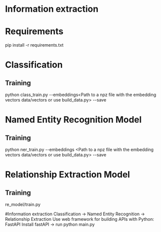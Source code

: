 # Information extraction
# Requirements
pip install -r requirements.txt
# Classification
## Training
python class_train.py --embeddings<Path to a npz file with the embedding vectors data/vectors or use build_data.py> --save<save model training>
# Named Entity Recognition Model
## Training
python ner_train.py --embeddings <Path to a npz file with the embedding vectors data/vectors or use build_data.py> --save <save model training>
# Relationship Extraction Model
## Training
re_model/train.py

#Information extraction
Classification -> Named Entity Recognition -> Relationship Extraction
Use web framework for building APIs with Python: FastAPI
Install fastAPI -> run python main.py
  
